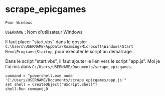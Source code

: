 # scrape_epicgames
  
    Pour Windows

`USERNAME` : Nom d'utilisateur Windows

Il faut placer "start.vbs" dans le dossier `C:\Users\USERNAME\AppData\Roaming\Microsoft\Windows\Start Menu\Programs\Startup`, pour exécuter le script au démarrage.

Dans le script "start.vbs", il faut ajouter le lien vers le script "app.js". Moi je l'ai mis dans `C:/Users/USERNAME/Documents/scrape_epicgames`.
    
```vbs
command = "powershell.exe node 'C:/Users/USERNAME/Documents/scrape_epicgames/app.js'"
set shell = CreateObject("WScript.Shell")
shell.Run command,0
```
